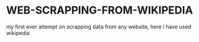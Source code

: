 # WEB-SCRAPPING-FROM-WIKIPEDIA
my first ever attempt on scrapping data from any website, here i have used wikipedia
